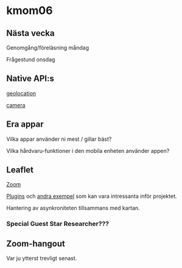 # kmom06

## Nästa vecka

Genomgång/föreläsning måndag

Frågestund onsdag

## Native API:s

[geolocation](https://github.com/apache/cordova-plugin-geolocation)

[camera](https://github.com/apache/cordova-plugin-camera)

## Era appar

Vilka appar använder ni mest / gillar bäst? 

Vilka hårdvaru-funktioner i den mobila enheten använder appen?

## Leaflet

[Zoom](https://leafletjs.com/examples/zoom-levels/)

[Plugins](https://leafletjs.com/plugins.html) och [andra exempel](https://leafletjs.com/examples.html) som kan vara intressanta inför projektet.

Hantering av asynkroniteten tillsammans med kartan.

### Special Guest Star Researcher???

## Zoom-hangout

Var ju ytterst trevligt senast.
